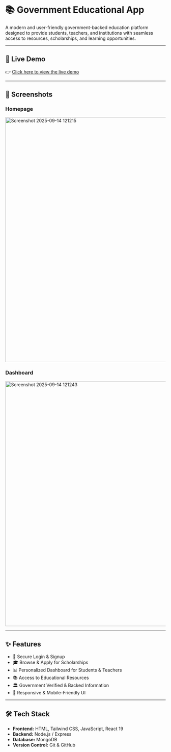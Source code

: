 # 📚 Government Educational App

A modern and user-friendly government-backed education platform designed to provide students, teachers, and institutions with seamless access to resources, scholarships, and learning opportunities.

---

## 🚀 Live Demo  
👉 [Click here to view the live demo](https://devforce.netlify.app/)  

---

## 📸 Screenshots  

### Homepage  
<img width="1366" height="768" alt="Screenshot 2025-09-14 121215" src="https://github.com/user-attachments/assets/3efaaf0c-0317-4035-ad0e-e8d31e3154dd" />


### Dashboard  
<img width="1366" height="768" alt="Screenshot 2025-09-14 121243" src="https://github.com/user-attachments/assets/4dd5f41b-8576-4290-91cb-bc0060648cc5" />

---

## ✨ Features
- 🔐 Secure Login & Signup  
- 🎓 Browse & Apply for Scholarships  
- 📊 Personalized Dashboard for Students & Teachers  
- 📚 Access to Educational Resources  
- 🏛️ Government Verified & Backed Information  
- 📱 Responsive & Mobile-Friendly UI  

---

## 🛠️ Tech Stack
- **Frontend:** HTML, Tailwind CSS, JavaScript, React 19
- **Backend:** Node.js / Express  
- **Database:** MongoDB 
- **Version Control:** Git & GitHub  


